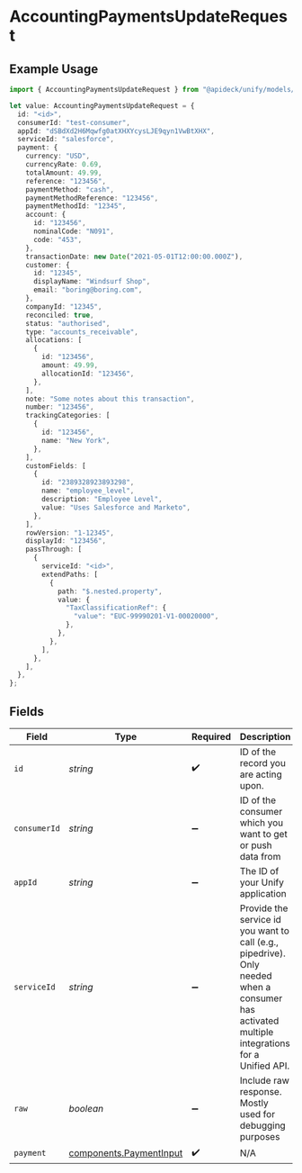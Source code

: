 # AccountingPaymentsUpdateRequest

## Example Usage

```typescript
import { AccountingPaymentsUpdateRequest } from "@apideck/unify/models/operations";

let value: AccountingPaymentsUpdateRequest = {
  id: "<id>",
  consumerId: "test-consumer",
  appId: "dSBdXd2H6Mqwfg0atXHXYcysLJE9qyn1VwBtXHX",
  serviceId: "salesforce",
  payment: {
    currency: "USD",
    currencyRate: 0.69,
    totalAmount: 49.99,
    reference: "123456",
    paymentMethod: "cash",
    paymentMethodReference: "123456",
    paymentMethodId: "12345",
    account: {
      id: "123456",
      nominalCode: "N091",
      code: "453",
    },
    transactionDate: new Date("2021-05-01T12:00:00.000Z"),
    customer: {
      id: "12345",
      displayName: "Windsurf Shop",
      email: "boring@boring.com",
    },
    companyId: "12345",
    reconciled: true,
    status: "authorised",
    type: "accounts_receivable",
    allocations: [
      {
        id: "123456",
        amount: 49.99,
        allocationId: "123456",
      },
    ],
    note: "Some notes about this transaction",
    number: "123456",
    trackingCategories: [
      {
        id: "123456",
        name: "New York",
      },
    ],
    customFields: [
      {
        id: "2389328923893298",
        name: "employee_level",
        description: "Employee Level",
        value: "Uses Salesforce and Marketo",
      },
    ],
    rowVersion: "1-12345",
    displayId: "123456",
    passThrough: [
      {
        serviceId: "<id>",
        extendPaths: [
          {
            path: "$.nested.property",
            value: {
              "TaxClassificationRef": {
                "value": "EUC-99990201-V1-00020000",
              },
            },
          },
        ],
      },
    ],
  },
};
```

## Fields

| Field                                                                                                                                         | Type                                                                                                                                          | Required                                                                                                                                      | Description                                                                                                                                   | Example                                                                                                                                       |
| --------------------------------------------------------------------------------------------------------------------------------------------- | --------------------------------------------------------------------------------------------------------------------------------------------- | --------------------------------------------------------------------------------------------------------------------------------------------- | --------------------------------------------------------------------------------------------------------------------------------------------- | --------------------------------------------------------------------------------------------------------------------------------------------- |
| `id`                                                                                                                                          | *string*                                                                                                                                      | :heavy_check_mark:                                                                                                                            | ID of the record you are acting upon.                                                                                                         |                                                                                                                                               |
| `consumerId`                                                                                                                                  | *string*                                                                                                                                      | :heavy_minus_sign:                                                                                                                            | ID of the consumer which you want to get or push data from                                                                                    | test-consumer                                                                                                                                 |
| `appId`                                                                                                                                       | *string*                                                                                                                                      | :heavy_minus_sign:                                                                                                                            | The ID of your Unify application                                                                                                              | dSBdXd2H6Mqwfg0atXHXYcysLJE9qyn1VwBtXHX                                                                                                       |
| `serviceId`                                                                                                                                   | *string*                                                                                                                                      | :heavy_minus_sign:                                                                                                                            | Provide the service id you want to call (e.g., pipedrive). Only needed when a consumer has activated multiple integrations for a Unified API. | salesforce                                                                                                                                    |
| `raw`                                                                                                                                         | *boolean*                                                                                                                                     | :heavy_minus_sign:                                                                                                                            | Include raw response. Mostly used for debugging purposes                                                                                      |                                                                                                                                               |
| `payment`                                                                                                                                     | [components.PaymentInput](../../models/components/paymentinput.md)                                                                            | :heavy_check_mark:                                                                                                                            | N/A                                                                                                                                           |                                                                                                                                               |